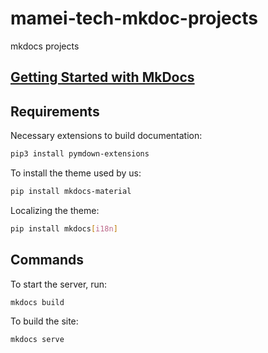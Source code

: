 # mamei-tech-mkdoc-projects
mkdocs projects


## [Getting Started with MkDocs](https://www.mkdocs.org/getting-started/)

## Requirements 

Necessary extensions to build documentation:
```bash
pip3 install pymdown-extensions
```

To install the theme used by us:
```bash
pip install mkdocs-material
```

Localizing the theme:
```bash
pip install mkdocs[i18n]
```

## Commands

To start the server, run:
 ```bash
mkdocs build
```


To build the site:
 ```bash
mkdocs serve
```